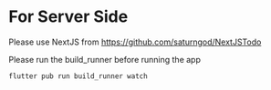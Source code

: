 # For Server Side

Please use NextJS from https://github.com/saturngod/NextJSTodo


Please run the build_runner before running the app

```
flutter pub run build_runner watch
```